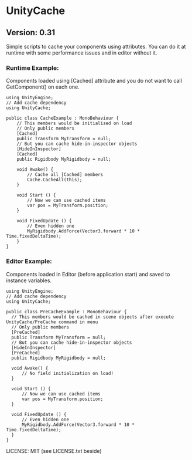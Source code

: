 # UnityCache
## Version: 0.31

Simple scripts to cache your components using attributes.
You can do it at runtime with some performance issues and in editor without it.

### Runtime Example:
Components loaded using [Cached] attribute and you do not want to call GetComponent() on each one.

    using UnityEngine;
    // Add cache dependency
    using UnityCache;

    public class CacheExample : MonoBehaviour {
        // This members would be initialized on load
        // Only public members
        [Cached]
        public Transform MyTransform = null;
        // But you can cache hide-in-inspector objects
        [HideInInspector]
        [Cached] 
        public Rigidbody MyRigidbody = null;

        void Awake() {
            // Cache all [Cached] members
            Cache.CacheAll(this);
        }

        void Start () {
            // Now we can use cached items
            var pos = MyTransform.position;
        }
	
        void FixedUpdate () {
            // Even hidden one
            MyRigidbody.AddForce(Vector3.forward * 10 * Time.fixedDeltaTime);
        }
    }
  
### Editor Example:
Components loaded in Editor (before application start) and saved to instance variables.

    using UnityEngine;
    // Add cache dependency
    using UnityCache;
    
    public class PreCacheExample : MonoBehaviour {
      // This members would be cached in scene objects after execute UnityCache/PreCache command in menu
      // Only public members
      [PreCached]
      public Transform MyTransform = null;
      // But you can cache hide-in-inspector objects
      [HideInInspector]
      [PreCached] 
      public Rigidbody MyRigidbody = null;
  
      void Awake() {
          // No field initialization on load!
      }

      void Start () {
          // Now we can use cached items
          var pos = MyTransform.position;
      }
	
      void FixedUpdate () {
          // Even hidden one
          MyRigidbody.AddForce(Vector3.forward * 10 * Time.fixedDeltaTime);
      }
    }

LICENSE: MIT (see LICENSE.txt beside)
